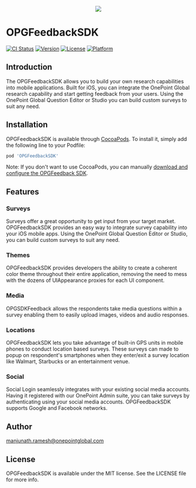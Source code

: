 <p align="center">
  <img src="https://www.onepointglobal.com/Images/OPG_Github_logo.png"/>
</p>

# OPGFeedbackSDK

[![CI Status](http://img.shields.io/travis/manjunath.ramesh@onepointglobal.com/OPGFeedbackSDK.svg?style=flat)](https://travis-ci.org/manjunath.ramesh@onepointglobal.com/OPGFeedbackSDK)
[![Version](https://img.shields.io/cocoapods/v/OPGFeedbackSDK.svg?style=flat)](http://cocoapods.org/pods/OPGFeedbackSDK)
[![License](https://img.shields.io/cocoapods/l/OPGFeedbackSDK.svg?style=flat)](http://cocoapods.org/pods/OPGFeedbackSDK)
[![Platform](https://img.shields.io/cocoapods/p/OPGFeedbackSDK.svg?style=flat)](http://cocoapods.org/pods/OPGFeedbackSDK)

## Introduction

The OPGFeedbackSDK allows you to build your own research capabilities into mobile applications. Built for iOS, you can integrate the OnePoint Global research capability and start getting feedback from your users. Using the OnePoint Global Question Editor or Studio you can build custom surveys to suit any need.


## Installation

OPGFeedbackSDK is available through [CocoaPods](http://cocoapods.org). To install
it, simply add the following line to your Podfile:

```ruby
pod 'OPGFeedbackSDK'
```
Note: If you don't want to use CocoaPods, you can manually [download and configure the OPGFeedback SDK](https://github.com/OnePointGlobal/OnePoint-Global-Mobile-App-SDK-iOS).

## Features

### Surveys

Surveys offer a great opportunity to get input from your target market. OPGFeedbackSDK provides an easy way to integrate survey capability into your iOS mobile apps. Using the OnePoint Global Question Editor or Studio, you can build custom surveys to suit any need.

### Themes
OPGFeedbackSDK provides developers the ability to create a coherent color theme throughout their entire application, removing the need to mess with the dozens of UIAppearance proxies for each UI component.


### Media
OPGSDKFeedback allows the respondents take media questions within a survey enabling them to easily upload images, videos and audio responses.

### Locations
OPGFeedbackSDK lets you take advantage of built-in GPS units in mobile phones to conduct location based surveys. These surveys can made to popup on respondent's smartphones when they enter/exit a survey location like Walmart, Starbucks or an entertainment venue.

### Social
Social Login seamlessly integrates with your existing social media accounts. Having it registered with our OnePoint Admin suite, you can take surveys by authenticating using your social media accounts. OPGFeedbackSDK supports Google and Facebook networks.

## Author

manjunath.ramesh@onepointglobal.com

## License

OPGFeedbackSDK is available under the MIT license. See the LICENSE file for more info.
